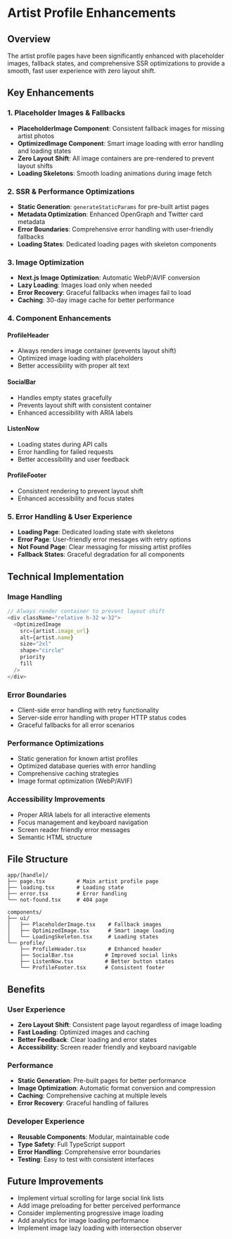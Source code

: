 # Artist Profile Enhancements

## Overview

The artist profile pages have been significantly enhanced with placeholder images, fallback states, and comprehensive SSR optimizations to provide a smooth, fast user experience with zero layout shift.

## Key Enhancements

### 1. Placeholder Images & Fallbacks

- **PlaceholderImage Component**: Consistent fallback images for missing artist photos
- **OptimizedImage Component**: Smart image loading with error handling and loading states
- **Zero Layout Shift**: All image containers are pre-rendered to prevent layout shifts
- **Loading Skeletons**: Smooth loading animations during image fetch

### 2. SSR & Performance Optimizations

- **Static Generation**: `generateStaticParams` for pre-built artist pages
- **Metadata Optimization**: Enhanced OpenGraph and Twitter card metadata
- **Error Boundaries**: Comprehensive error handling with user-friendly fallbacks
- **Loading States**: Dedicated loading pages with skeleton components

### 3. Image Optimization

- **Next.js Image Optimization**: Automatic WebP/AVIF conversion
- **Lazy Loading**: Images load only when needed
- **Error Recovery**: Graceful fallbacks when images fail to load
- **Caching**: 30-day image cache for better performance

### 4. Component Enhancements

#### ProfileHeader

- Always renders image container (prevents layout shift)
- Optimized image loading with placeholders
- Better accessibility with proper alt text

#### SocialBar

- Handles empty states gracefully
- Prevents layout shift with consistent container
- Enhanced accessibility with ARIA labels

#### ListenNow

- Loading states during API calls
- Error handling for failed requests
- Better accessibility and user feedback

#### ProfileFooter

- Consistent rendering to prevent layout shift
- Enhanced accessibility and focus states

### 5. Error Handling & User Experience

- **Loading Page**: Dedicated loading state with skeletons
- **Error Page**: User-friendly error messages with retry options
- **Not Found Page**: Clear messaging for missing artist profiles
- **Fallback States**: Graceful degradation for all components

## Technical Implementation

### Image Handling

```typescript
// Always render container to prevent layout shift
<div className="relative h-32 w-32">
  <OptimizedImage
    src={artist.image_url}
    alt={artist.name}
    size="2xl"
    shape="circle"
    priority
    fill
  />
</div>
```

### Error Boundaries

- Client-side error handling with retry functionality
- Server-side error handling with proper HTTP status codes
- Graceful fallbacks for all error scenarios

### Performance Optimizations

- Static generation for known artist profiles
- Optimized database queries with error handling
- Comprehensive caching strategies
- Image format optimization (WebP/AVIF)

### Accessibility Improvements

- Proper ARIA labels for all interactive elements
- Focus management and keyboard navigation
- Screen reader friendly error messages
- Semantic HTML structure

## File Structure

```
app/[handle]/
├── page.tsx          # Main artist profile page
├── loading.tsx       # Loading state
├── error.tsx         # Error handling
└── not-found.tsx     # 404 page

components/
├── ui/
│   ├── PlaceholderImage.tsx    # Fallback images
│   ├── OptimizedImage.tsx      # Smart image loading
│   └── LoadingSkeleton.tsx     # Loading states
└── profile/
    ├── ProfileHeader.tsx       # Enhanced header
    ├── SocialBar.tsx          # Improved social links
    ├── ListenNow.tsx          # Better button states
    └── ProfileFooter.tsx      # Consistent footer
```

## Benefits

### User Experience

- **Zero Layout Shift**: Consistent page layout regardless of image loading
- **Fast Loading**: Optimized images and caching
- **Better Feedback**: Clear loading and error states
- **Accessibility**: Screen reader friendly and keyboard navigable

### Performance

- **Static Generation**: Pre-built pages for better performance
- **Image Optimization**: Automatic format conversion and compression
- **Caching**: Comprehensive caching at multiple levels
- **Error Recovery**: Graceful handling of failures

### Developer Experience

- **Reusable Components**: Modular, maintainable code
- **Type Safety**: Full TypeScript support
- **Error Handling**: Comprehensive error boundaries
- **Testing**: Easy to test with consistent interfaces

## Future Improvements

- Implement virtual scrolling for large social link lists
- Add image preloading for better perceived performance
- Consider implementing progressive image loading
- Add analytics for image loading performance
- Implement image lazy loading with intersection observer
